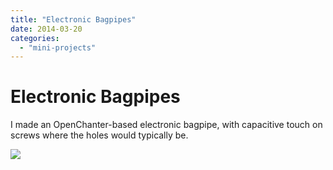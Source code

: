 ```yaml
---
title: "Electronic Bagpipes"
date: 2014-03-20
categories: 
  - "mini-projects"
---
```


# Electronic Bagpipes

I made an OpenChanter-based electronic bagpipe, with capacitive touch on screws where the holes would typically be.

![](https://cdn.hackaday.io/images/8687291395323505224.png)

